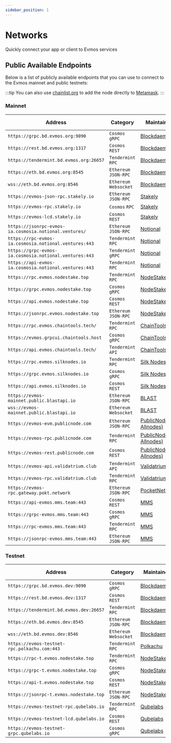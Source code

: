 ```yaml
---
sidebar_position: 1
---
```


# Networks

Quickly connect your app or client to Evmos services 

## Public Available Endpoints

Below is a list of publicly available endpoints that you can use to connect to the Evmos mainnet and
public testnets:

:::tip
You can also use [chainlist.org](https://chainlist.org/) to add the node directly to [Metamask](/use/wallet/metamask#automatic-import).
:::

### Mainnet

| Address                                       | Category               | Maintainer                              | Node Type  |
| --------------------------------------------- | ---------------------- | --------------------------------------- | -----------|
| `https://grpc.bd.evmos.org:9090`              | `Cosmos` `gRPC`        | [Blockdaemon](https://blockdaemon.com/) | Archival  |
| `https://rest.bd.evmos.org:1317`              | `Cosmos` `REST`        | [Blockdaemon](https://blockdaemon.com/) | Archival  |
| `https://tendermint.bd.evmos.org:26657`       | `Tendermint` `RPC`     | [Blockdaemon](https://blockdaemon.com/) | Archival  |
| `https://eth.bd.evmos.org:8545`               | `Ethereum` `JSON-RPC`  | [Blockdaemon](https://blockdaemon.com/) | Archival  |
| `wss://eth.bd.evmos.org:8546`                 | `Ethereum` `Websocket` | [Blockdaemon](https://blockdaemon.com/) | --  |
| `https://evmos-json-rpc.stakely.io`           | `Ethereum` `JSON-RPC`  | [Stakely](https://stakely.io/)          | Pruned  |
| `https://evmos-rpc.stakely.io`                | `Cosmos` `RPC`         | [Stakely](https://stakely.io/)          | Pruned  |
| `https://evmos-lcd.stakely.io`                | `Cosmos` `REST`        | [Stakely](https://stakely.io/)          | Pruned  |
| `https://jsonrpc-evmos-ia.cosmosia.notional.ventures/` | `Ethereum` `JSON-RPC`  | [Notional](https://notional.ventures/)  | Pruned  |
| `https://rpc-evmos-ia.cosmosia.notional.ventures:443`  | `Tendermint` `RPC`     | [Notional](https://notional.ventures/)  | Pruned  |
| `https://grpc-evmos-ia.cosmosia.notional.ventures:443` | `Tendermint` `gRPC`    | [Notional](https://notional.ventures/)  | Pruned  |
| `https://api-evmos-ia.cosmosia.notional.ventures:443`  | `Tendermint` `RPC`     | [Notional](https://notional.ventures/)  | Pruned  |
| `https://rpc.evmos.nodestake.top`             | `Tendermint` `RPC`     | [NodeStake](https://nodestake.top/)     | Pruned  |
| `https://grpc.evmos.nodestake.top`            | `Cosmos` `gRPC`        | [NodeStake](https://nodestake.top/)     | Pruned  |
| `https://api.evmos.nodestake.top`             | `Cosmos` `REST`        | [NodeStake](https://nodestake.top/)     | Pruned  |
| `https://jsonrpc.evmos.nodestake.top`         | `Ethereum` `JSON-RPC`  | [NodeStake](https://nodestake.top/)     | Pruned  |
| `https://rpc.evmos.chaintools.tech/`          | `Tendermint` `RPC`     | [ChainTools](https://chaintools.tech/)  | Pruned  |
| `https://evmos.grpcui.chaintools.host`        | `Cosmos` `gRPC`        | [ChainTools](https://chaintools.tech/)  | Pruned  |
| `https://api.evmos.chaintools.tech/`          | `Tendermint` `API`     | [ChainTools](https://chaintools.tech/)  | Pruned  |
| `https://rpc.evmos.silknodes.io`              | `Tendermint` `RPC`     | [Silk Nodes](https://silknodes.io/)     | Pruned  |
| `https://grpc.evmos.silknodes.io`             | `Cosmos` `gRPC`        | [Silk Nodes](https://silknodes.io/)     | Pruned  |
| `https://api.evmos.silknodes.io`              | `Cosmos` `REST`        | [Silk Nodes](https://silknodes.io/)     | Pruned  |
| `https://evmos-mainnet.public.blastapi.io`    | `Ethereum` `JSON-RPC`  | [BLAST](https://blastapi.io/)           | Pruned  |
| `wss://evmos-mainnet.public.blastapi.io`      | `Ethereum` `Websocket` | [BLAST](https://blastapi.io/)           | Pruned  |
| `https://evmos-evm.publicnode.com`            | `Ethereum` `JSON-RPC`  | [PublicNode (by Allnodes)](https://evmos.publicnode.com/) | Pruned  |
| `https://evmos-rpc.publicnode.com`            | `Tendermint` `RPC`     | [PublicNode (by Allnodes)](https://evmos.publicnode.com/) | Pruned  |
| `https://evmos-rest.publicnode.com`           | `Cosmos` `REST`        | [PublicNode (by Allnodes)](https://evmos.publicnode.com/) | Pruned  |
| `https://evmos-api.validatrium.club`           | `Tendermint` `API`        | [Validatrium](https://validatrium.com/) | Pruned  |
| `https://evmos-rpc.validatrium.club`           | `Tendermint` `RPC`        | [Validatrium](https://validatrium.com/) | Pruned  |
| `https://evmos-rpc.gateway.pokt.network`      | `Ethereum` `JSON-RPC`  | [PocketNetwork](https://www.pokt.network/)  | Pruned  |
| `https://api-evmos.mms.team:443`              | `Cosmos` `REST`        | [MMS](https://mms.team/) | Pruned  |
| `https://grpc-evmos.mms.team:443`             | `Cosmos` `gRPC`        | [MMS](https://mms.team/) | Pruned  |
| `https://rpc-evmos.mms.team:443`              | `Tendermint` `RPC`     | [MMS](https://mms.team/) | Pruned  |
| `https://jsonrpc-evmos.mms.team:443`          | `Ethereum` `JSON-RPC`  | [MMS](https://mms.team/) | Pruned  |

### Testnet

| Address                                      | Category               | Maintainer                              | Node Type  |
| --------------------------------------------- | ---------------------- | --------------------------------------- | -----------|
| `https://grpc.bd.evmos.dev:9090`             | `Cosmos` `gRPC`        | [Blockdaemon](https://blockdaemon.com/) | Archival  |
| `https://rest.bd.evmos.dev:1317`             | `Cosmos` `REST`        | [Blockdaemon](https://blockdaemon.com/) | Archival  |
| `https://tendermint.bd.evmos.dev:26657`      | `Tendermint` `RPC`     | [Blockdaemon](https://blockdaemon.com/) | Archival  |
| `https://eth.bd.evmos.dev:8545`              | `Ethereum` `JSON-RPC`  | [Blockdaemon](https://blockdaemon.com/) | Archival  |
| `wss://eth.bd.evmos.dev:8546`                | `Ethereum` `Websocket` | [Blockdaemon](https://blockdaemon.com/) |  --     |
| `https://evmos-testnet-rpc.polkachu.com:443` | `Tendermint` `RPC`     | [Polkachu](https://polkachu.com)        | Pruned  |
| `https://rpc-t.evmos.nodestake.top`          | `Tendermint` `RPC`     | [NodeStake](https://nodestake.top/)     | Pruned  |
| `https://grpc-t.evmos.nodestake.top`         | `Cosmos` `gRPC`        | [NodeStake](https://nodestake.top/)     | Pruned  |
| `https://api-t.evmos.nodestake.top`          | `Cosmos` `REST`        | [NodeStake](https://nodestake.top/)     | Pruned  |
| `https://jsonrpc-t.evmos.nodestake.top`      | `Ethereum` `JSON-RPC`  | [NodeStake](https://nodestake.top/)     | Pruned  |
| `https://evmos-testnet-rpc.qubelabs.io`      | `Tendermint` `RPC`     | [Qubelabs](https://qubelabs.io/)        | Pruned  |
| `https://evmos-testnet-lcd.qubelabs.io`      | `Cosmos` `REST`        | [Qubelabs](https://qubelabs.io/)        | Pruned  |
| `https://evmos-testnet-grpc.qubelabs.io`     | `Cosmos` `gRPC`        | [Qubelabs](https://qubelabs.io/)        | Pruned  |